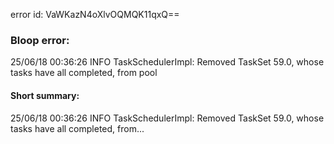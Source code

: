 error id: VaWKazN4oXlvOQMQK11qxQ==
### Bloop error:

25/06/18 00:36:26 INFO TaskSchedulerImpl: Removed TaskSet 59.0, whose tasks have all completed, from pool
#### Short summary: 

25/06/18 00:36:26 INFO TaskSchedulerImpl: Removed TaskSet 59.0, whose tasks have all completed, from...